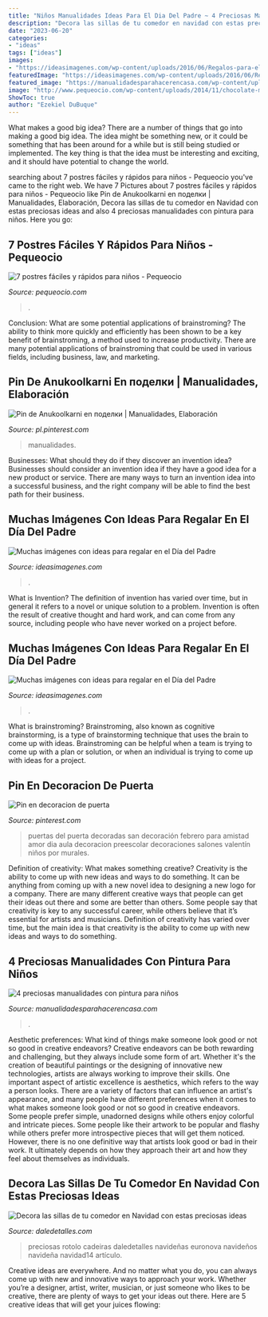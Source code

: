 ```yaml
---
title: "Niños Manualidades Ideas Para El Dia Del Padre ~ 4 Preciosas Manualidades Con Pintura Para Niños"
description: "Decora las sillas de tu comedor en navidad con estas preciosas ideas"
date: "2023-06-20"
categories:
- "ideas"
tags: ["ideas"]
images:
- "https://ideasimagenes.com/wp-content/uploads/2016/06/Regalos-para-el-día-del-padre-handmade-9.jpg"
featuredImage: "https://ideasimagenes.com/wp-content/uploads/2016/06/Regalos-para-el-día-del-padre-handmade-9.jpg"
featured_image: "https://manualidadesparahacerencasa.com/wp-content/uploads/2020/03/ideas-para-manualidades-con-pintura-para-niños.jpg"
image: "http://www.pequeocio.com/wp-content/uploads/2014/11/chocolate-manzana.jpg"
ShowToc: true
author: "Ezekiel DuBuque"
---
```



What makes a good big idea?
There are a number of things that go into making a good big idea. The idea might be something new, or it could be something that has been around for a while but is still being studied or implemented. The key thing is that the idea must be interesting and exciting, and it should have potential to change the world.

	

		
searching about 7 postres fáciles y rápidos para niños - Pequeocio you've came to the right web. We have 7 Pictures about 7 postres fáciles y rápidos para niños - Pequeocio like Pin de Anukoolkarni en поделки | Manualidades, Elaboración, Decora las sillas de tu comedor en Navidad con estas preciosas ideas and also 4 preciosas manualidades con pintura para niños. Here you go:
		
    
## 7 Postres Fáciles Y Rápidos Para Niños - Pequeocio

<img loading=lazy src="http://www.pequeocio.com/wp-content/uploads/2014/11/chocolate-manzana.jpg" onerror="this.onerror=null;this.src='https://tse4.mm.bing.net/th?id=OIP.BpTiKCLJfhHRAnYnV-gKWwHaFV&amp;pid=15.1';" alt="7 postres fáciles y rápidos para niños - Pequeocio">

_Source: pequeocio.com_

>. 

	

Conclusion: What are some potential applications of brainstroming?
The ability to think more quickly and efficiently has been shown to be a key benefit of brainstroming, a method used to increase productivity. There are many potential applications of brainstroming that could be used in various fields, including business, law, and marketing.

    
## Pin De Anukoolkarni En поделки | Manualidades, Elaboración

<img loading=lazy src="https://i.pinimg.com/736x/28/07/79/2807798d503c16e62a72684e6bfbda2b.jpg" onerror="this.onerror=null;this.src='https://tse4.mm.bing.net/th?id=OIP.-It6444IIvZj63cjGjguwwHaNK&amp;pid=15.1';" alt="Pin de Anukoolkarni en поделки | Manualidades, Elaboración">

_Source: pl.pinterest.com_

>manualidades. 

	

Businesses: What should they do if they discover an invention idea?
Businesses should consider an invention idea if they have a good idea for a new product or service. There are many ways to turn an invention idea into a successful business, and the right company will be able to find the best path for their business.

    
## Muchas Imágenes Con Ideas Para Regalar En El Día Del Padre

<img loading=lazy src="https://ideasimagenes.com/wp-content/uploads/2016/06/regalo-dia-del-padre-2.jpg" onerror="this.onerror=null;this.src='https://tse2.mm.bing.net/th?id=OIP.VA-g16JRPVtbKyxsQPGabgHaLK&amp;pid=15.1';" alt="Muchas imágenes con ideas para regalar en el Día del Padre">

_Source: ideasimagenes.com_

>. 

	

What is Invention?
The definition of invention has varied over time, but in general it refers to a novel or unique solution to a problem. Invention is often the result of creative thought and hard work, and can come from any source, including people who have never worked on a project before.

    
## Muchas Imágenes Con Ideas Para Regalar En El Día Del Padre

<img loading=lazy src="https://ideasimagenes.com/wp-content/uploads/2016/06/Regalos-para-el-día-del-padre-handmade-9.jpg" onerror="this.onerror=null;this.src='https://tse3.mm.bing.net/th?id=OIP.E1dDi4tgjJFPgYGfBrEdrgHaGe&amp;pid=15.1';" alt="Muchas imágenes con ideas para regalar en el Día del Padre">

_Source: ideasimagenes.com_

>. 

	

What is brainstroming?
Brainstroming, also known as cognitive brainstorming, is a type of brainstorming technique that uses the brain to come up with ideas. Brainstroming can be helpful when a team is trying to come up with a plan or solution, or when an individual is trying to come up with ideas for a project.

    
## Pin En Decoracion De Puerta

<img loading=lazy src="https://i.pinimg.com/736x/2e/34/98/2e349804e237168df0c3a4cd14e640ce.jpg" onerror="this.onerror=null;this.src='https://tse2.mm.bing.net/th?id=OIP.eyj7NvvwNWhlgjBgLXCMjAHaJ3&amp;pid=15.1';" alt="Pin en decoracion de puerta">

_Source: pinterest.com_

>puertas del puerta decoradas san decoración febrero para amistad amor dia aula decoracion preescolar decoraciones salones valentín niños por murales. 

	

Definition of creativity: What makes something creative?
Creativity is the ability to come up with new ideas and ways to do something. It can be anything from coming up with a new novel idea to designing a new logo for a company. There are many different creative ways that people can get their ideas out there and some are better than others. Some people say that creativity is key to any successful career, while others believe that it’s essential for artists and musicians. Definition of creativity has varied over time, but the main idea is that creativity is the ability to come up with new ideas and ways to do something.

    
## 4 Preciosas Manualidades Con Pintura Para Niños

<img loading=lazy src="https://manualidadesparahacerencasa.com/wp-content/uploads/2020/03/ideas-para-manualidades-con-pintura-para-niños.jpg" onerror="this.onerror=null;this.src='https://tse3.mm.bing.net/th?id=OIP.aGbBzVJ2NMnJhmUdgFNQYwAAAA&amp;pid=15.1';" alt="4 preciosas manualidades con pintura para niños">

_Source: manualidadesparahacerencasa.com_

>. 

	

Aesthetic preferences: What kind of things make someone look good or not so good in creative endeavors?
Creative endeavors can be both rewarding and challenging, but they always include some form of art. Whether it's the creation of beautiful paintings or the designing of innovative new technologies, artists are always working to improve their skills. One important aspect of artistic excellence is aesthetics, which refers to the way a person looks. There are a variety of factors that can influence an artist's appearance, and many people have different preferences when it comes to what makes someone look good or not so good in creative endeavors. Some people prefer simple, unadorned designs while others enjoy colorful and intricate pieces. Some people like their artwork to be popular and flashy while others prefer more introspective pieces that will get them noticed. However, there is no one definitive way that artists look good or bad in their work. It ultimately depends on how they approach their art and how they feel about themselves as individuals.

    
## Decora Las Sillas De Tu Comedor En Navidad Con Estas Preciosas Ideas

<img loading=lazy src="https://i0.wp.com/www.daledetalles.com/wp-content/uploads/2016/09/sillas-decoradas-para-navidad14.jpg" onerror="this.onerror=null;this.src='https://tse3.mm.bing.net/th?id=OIP.3ng91LcADnhHvqBDZoYi9wHaKW&amp;pid=15.1';" alt="Decora las sillas de tu comedor en Navidad con estas preciosas ideas">

_Source: daledetalles.com_

>preciosas rotolo cadeiras daledetalles navideñas euronova navideños navideña navidad14 artículo. 

	

Creative ideas are everywhere. And no matter what you do, you can always come up with new and innovative ways to approach your work. Whether you’re a designer, artist, writer, musician, or just someone who likes to be creative, there are plenty of ways to get your ideas out there. Here are 5 creative ideas that will get your juices flowing: 

